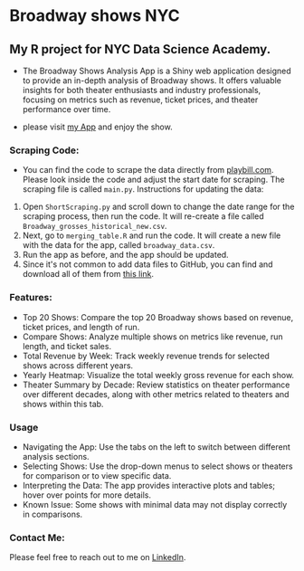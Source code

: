 # Broadway shows NYC

## My R project for NYC Data Science Academy.

-   The Broadway Shows Analysis App is a Shiny web application designed to provide an in-depth analysis of Broadway shows. It offers valuable insights for both theater enthusiasts and industry professionals, focusing on metrics such as revenue, ticket prices, and theater performance over time.

-   please visit [my App](https://chtomer.shinyapps.io/Broadway_Show_NYC/) and enjoy the show.

### Scraping Code:

-   You can find the code to scrape the data directly from [playbill.com](https://playbill.com/grosses). Please look inside the code and adjust the start date for scraping. The scraping file is called `main.py`. Instructions for updating the data:

1.  Open `ShortScraping.py` and scroll down to change the date range for the scraping process, then run the code. It will re-create a file called `Broadway_grosses_historical_new.csv`.
2.  Next, go to `merging_table.R` and run the code. It will create a new file with the data for the app, called `broadway_data.csv`.
3.  Run the app as before, and the app should be updated.
4.  Since it's not common to add data files to GitHub, you can find and download all of them from [this link](https://drive.google.com/drive/folders/1UcAumUzVbhjflGsMMzO5kPQF7c9SiC4D?usp=drive_link).

### Features:

-   Top 20 Shows: Compare the top 20 Broadway shows based on revenue, ticket prices, and length of run.
-   Compare Shows: Analyze multiple shows on metrics like revenue, run length, and ticket sales.
-   Total Revenue by Week: Track weekly revenue trends for selected shows across different years.
-   Yearly Heatmap: Visualize the total weekly gross revenue for each show.
-   Theater Summary by Decade: Review statistics on theater performance over different decades, along with other metrics related to theaters and shows within this tab.

### Usage

-   Navigating the App: Use the tabs on the left to switch between different analysis sections.
-   Selecting Shows: Use the drop-down menus to select shows or theaters for comparison or to view specific data.
-   Interpreting the Data: The app provides interactive plots and tables; hover over points for more details.
-   Known Issue: Some shows with minimal data may not display correctly in comparisons.

### Contact Me:

Please feel free to reach out to me on [LinkedIn](https://www.linkedin.com/in/tomer-choresh/).
